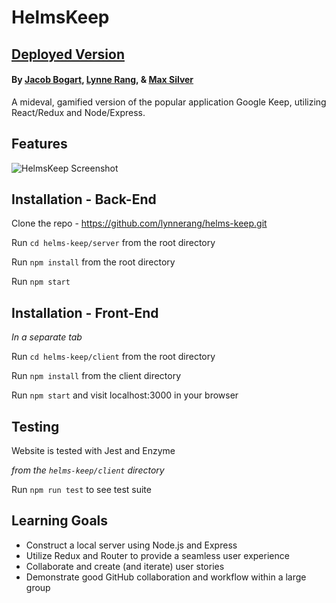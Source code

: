 # HelmsKeep
## [Deployed Version](https://helms-keep-fe.herokuapp.com/)
#### By [Jacob Bogart](https://github.com/jacobogart), [Lynne Rang](https://github.com/lynnerang), & [Max Silver](https://github.com/MaxBSilver)
A mideval, gamified version of the popular application Google Keep, utilizing React/Redux and Node/Express. 

## Features

![HelmsKeep Screenshot](http://i68.tinypic.com/j7q6pc.png)

## Installation - Back-End
Clone the repo - https://github.com/lynnerang/helms-keep.git

Run `cd helms-keep/server` from the root directory

Run `npm install` from the root directory

Run `npm start`

## Installation - Front-End
*In a separate tab*

Run `cd helms-keep/client` from the root directory

Run `npm install` from the client directory

Run `npm start` and visit localhost:3000 in your browser

## Testing
Website is tested with Jest and Enzyme

*from the `helms-keep/client` directory*

Run `npm run test` to see test suite

## Learning Goals
* Construct a local server using Node.js and Express 
* Utilize Redux and Router to provide a seamless user experience 
* Collaborate and create (and iterate) user stories
* Demonstrate good GitHub collaboration and workflow within a large group
